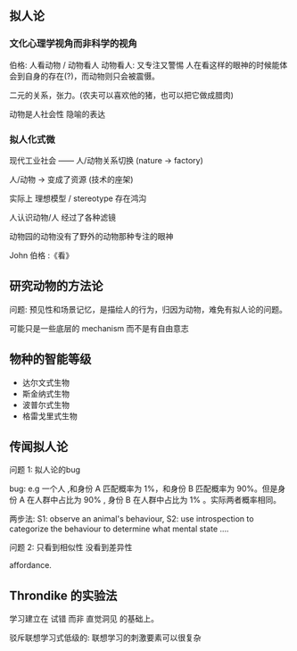 ## 拟人论

### 文化心理学视角而非科学的视角

伯格: 人看动物 / 动物看人
动物看人: 又专注又警惕
人在看这样的眼神的时候能体会到自身的存在(?)，而动物则只会被震慑。

二元的关系，张力。(农夫可以喜欢他的猪，也可以把它做成腊肉)

动物是人社会性 隐喻的表达
 
### 拟人化式微

现代工业社会 —— 人/动物关系切换 (nature -> factory) 

人/动物 -> 变成了资源 (技术的座架)

实际上 理想模型 / stereotype 存在鸿沟

人认识动物/人 经过了各种滤镜

动物园的动物没有了野外的动物那种专注的眼神

John 伯格 :《看》

## 研究动物的方法论

问题: 预见性和场景记忆，是描绘人的行为，归因为动物，难免有拟人论的问题。

可能只是一些底层的 mechanism 而不是有自由意志

## 物种的智能等级

- 达尔文式生物
- 斯金纳式生物
- 波普尔式生物
- 格雷戈里式生物

## 传闻拟人论

问题 1: 拟人论的bug

bug: e.g 一个人 ,和身份 A 匹配概率为 1%，和身份 B 匹配概率为 90%。但是身份 A 在人群中占比为 90% , 身份 B 在人群中占比为 1% 。实际两者概率相同。

两步法: 
S1: observe an animal's behaviour, 
S2: use introspection to categorize the behaviour to determine what mental state ....

问题 2: 只看到相似性 没看到差异性

affordance.

## Throndike 的实验法

学习建立在 试错 而非 直觉洞见 的基础上。

驳斥联想学习式低级的:
    联想学习的刺激要素可以很复杂
